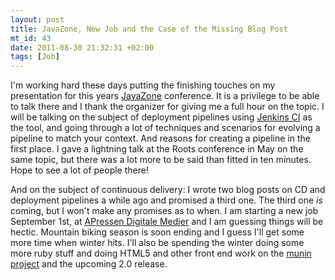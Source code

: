 ```yaml
--- 
layout: post
title: JavaZone, New Job and the Case of the Missing Blog Post
mt_id: 43
date: 2011-08-30 21:32:31 +02:00
tags: [Job]
---
```

I'm working hard these days putting the finishing touches on my presentation for this years <a href="http://jz11.java.no/">JavaZone</a> conference. It is a privilege to be able to talk there and I thank the organizer for giving me a full hour on the topic. I will be talking on the subject of deployment pipelines using <a href="http://jenkins-ci.org/">Jenkins CI</a> as the tool, and going through a lot of techniques and scenarios for evolving a pipeline to match your context. And reasons for creating a pipeline in the first place. I gave a lightning talk at the Roots conference in May on the same topic, but there was a lot more to be said than fitted in ten minutes. Hope to see a lot of people there!

And on the subject of continuous delivery: I wrote two blog posts on CD and deployment pipelines a while ago and promised a third one. The third one <i>is</i> coming, but I won't make any promises as to when. I am starting a new job September 1st, at <a href="http://apdm.no/">APressen Digitale Medier</a> and I am guessing things will be hectic. Mountain biking season is soon ending and I guess I'll get some more time when winter hits. I'll also be spending the winter doing some more ruby stuff and doing HTML5 and other front end work on the <a href="http://munin-monitoring.org/">munin project</a> and the upcoming 2.0 release.
